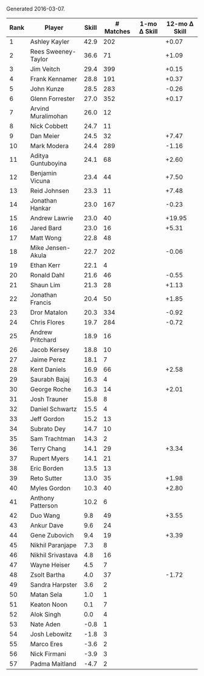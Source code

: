 Generated 2016-03-07.

| Rank | Player              | Skill | # Matches | 1-mo Δ Skill | 12-mo Δ Skill |
|------|---------------------|-------|-----------|--------------|---------------|
|    1 | Ashley Kayler       |  42.9 |       202 |              |         +0.07 |
|    2 | Rees Sweeney-Taylor |  36.6 |        71 |              |         +1.09 |
|    3 | Jim Veitch          |  29.4 |       399 |              |         +0.15 |
|    4 | Frank Kennamer      |  28.8 |       191 |              |         +0.37 |
|    5 | John Kunze          |  28.5 |       283 |              |         -0.26 |
|    6 | Glenn Forrester     |  27.0 |       352 |              |         +0.17 |
|    7 | Arvind Muralimohan  |  26.0 |        12 |              |               |
|    8 | Nick Cobbett        |  24.7 |        11 |              |               |
|    9 | Dan Meier           |  24.5 |        32 |              |         +7.47 |
|   10 | Mark Modera         |  24.4 |       289 |              |         -1.16 |
|   11 | Aditya Guntuboyina  |  24.1 |        68 |              |         +2.60 |
|   12 | Benjamin Vicuna     |  23.4 |        44 |              |         +7.50 |
|   13 | Reid Johnsen        |  23.3 |        11 |              |         +7.48 |
|   14 | Jonathan Hankar     |  23.0 |       167 |              |         -0.23 |
|   15 | Andrew Lawrie       |  23.0 |        40 |              |        +19.95 |
|   16 | Jared Bard          |  23.0 |        16 |              |         +5.31 |
|   17 | Matt Wong           |  22.8 |        48 |              |               |
|   18 | Mike Jensen-Akula   |  22.7 |       202 |              |         -0.06 |
|   19 | Ethan Kerr          |  22.1 |         4 |              |               |
|   20 | Ronald Dahl         |  21.6 |        46 |              |         -0.55 |
|   21 | Shaun Lim           |  21.3 |        28 |              |         +1.13 |
|   22 | Jonathan Francis    |  20.4 |        50 |              |         +1.85 |
|   23 | Dror Matalon        |  20.3 |       334 |              |         -0.92 |
|   24 | Chris Flores        |  19.7 |       284 |              |         -0.72 |
|   25 | Andrew Pritchard    |  18.9 |        16 |              |               |
|   26 | Jacob Kersey        |  18.8 |        10 |              |               |
|   27 | Jaime Perez         |  18.1 |         7 |              |               |
|   28 | Kent Daniels        |  16.9 |        66 |              |         +2.58 |
|   29 | Saurabh Bajaj       |  16.3 |         4 |              |               |
|   30 | George Roche        |  16.3 |        14 |              |         +2.01 |
|   31 | Josh Trauner        |  15.8 |         8 |              |               |
|   32 | Daniel Schwartz     |  15.5 |         4 |              |               |
|   33 | Jeff Gordon         |  15.2 |        13 |              |               |
|   34 | Subrato Dey         |  14.7 |        10 |              |               |
|   35 | Sam Trachtman       |  14.3 |         2 |              |               |
|   36 | Terry Chang         |  14.1 |        29 |              |         +3.34 |
|   37 | Rupert Myers        |  14.1 |        21 |              |               |
|   38 | Eric Borden         |  13.5 |        13 |              |               |
|   39 | Reto Sutter         |  13.0 |        35 |              |         +1.98 |
|   40 | Myles Gordon        |  10.3 |        40 |              |         +2.80 |
|   41 | Anthony Patterson   |  10.2 |         6 |              |               |
|   42 | Duo Wang            |   9.8 |        49 |              |         +3.55 |
|   43 | Ankur Dave          |   9.6 |        24 |              |               |
|   44 | Gene Zubovich       |   9.4 |        19 |              |         +3.39 |
|   45 | Nikhil Paranjape    |   7.3 |         8 |              |               |
|   46 | Nikhil Srivastava   |   4.8 |        16 |              |               |
|   47 | Wayne Heiser        |   4.5 |         7 |              |               |
|   48 | Zsolt Bartha        |   4.0 |        37 |              |         -1.72 |
|   49 | Sandra Harpster     |   3.6 |         2 |              |               |
|   50 | Matan Sela          |   1.0 |         1 |              |               |
|   51 | Keaton Noon         |   0.1 |         7 |              |               |
|   52 | Alok Singh          |   0.0 |         4 |              |               |
|   53 | Nate Aden           |  -0.8 |         1 |              |               |
|   54 | Josh Lebowitz       |  -1.8 |         3 |              |               |
|   55 | Marco Eres          |  -3.6 |         2 |              |               |
|   56 | Nick Firmani        |  -3.9 |         3 |              |               |
|   57 | Padma Maitland      |  -4.7 |         2 |              |               |